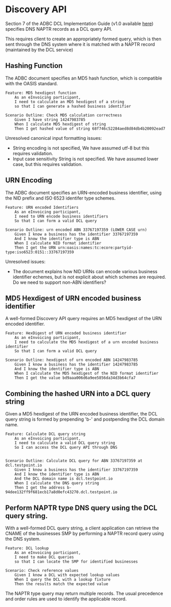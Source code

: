 # Discovery API

Section 7 of the ADBC DCL Implementation Guide (v1.0 available [here](https://github.com/ausdigital/adbc/)) specifies DNS NAPTR records as a DCL query API.

This requires client to create an appropriately formed query, which is then sent through the DNS system where it is matched with a NAPTR record (maintained by the DCL service)


## Hashing Function

The ADBC document specifies an MD5 hash function, which is compatible with the OASIS standard.

```
Feature: MD5 hexdigest function
    As an eInvoicing participant,
    I need to calculate an MD5 hexdigest of a string
    so that I can generate a hashed business identifier

Scenario Outline: Check MD5 calculation correctness
    Given I have string 14247983785
    When I calculate MD5 hexdigest of string
    Then I get hashed value of string 68f746c52284aed8d84db4b20092ead7
```

Unresolved canonical input formatting issues:

 * String encoding is not specified, We have assumed utf-8 but this requires validation.
 * Input case sensitivity String is not specified. We have assumed lower case, but this requires validation.


## URN Encoding

The ADBC document specifies an URN-encoded business identifier, using the NID prefix and ISO 6523 identifer type schemes.

```
Feature: URN encoded Identifiers
    As an eInvoicing participant,
    I need to URN encode business identifiers
    So that I can form a valid DCL query

Scenario Outline: urn encoded ABN 33767197359 (LOWER CASE urn)
    Given I know a business has the identifier 33767197359
    And I know the identifier type is ABN
    When I calculate NID format identifier
    Then I get the URN urn:oasis:names:tc:ecore:partyid-type:iso6523:0151::33767197359
```

Unresolved issues:

 * The document explains how NID URNs can encode various business identifier echemes, but is not explicit about which schemes are required. Do we need to support non-ABN identifiers?


## MD5 Hexdigest of URN encoded business identifier

A well-formed Discovery API query requires an MD5 hexdigest of the URN encoded identifier.

```
Feature: HexDigest of URN encoded business identifier
    As an eInvoicing participant,
    I need to calculate the MD5 hexdigest of a urn encoded business identifier
    So that I can form a valid DCL query

Scenario Outline: hexdigest of urn encoded ABN 14247983785
    Given I know a business has the identifier 14247983785
    And I know the identifier type is ABN
    When I calculate the MD5 hexdigest of the NID format identifier
    Then I get the value bd9aaa006d6a9ee5856da34d3b64cfa7
```


##  Combining the hashed URN into a DCL query string

Given a MD5 hexdigest of the URN encoded business identifier, the DCL query string is formed by prepending 'b-' and postpending the DCL domain name.

```
Feature: Calculate DCL query string
    As an eInvoicing participant,
    I need to calculate a valid DCL query string
    So I can access the DCL query API through DNS


Scenario Outline: Calculate DCL query for ABN 33767197359 at dcl.testpoint.io
    Given I know a business has the identifier 33767197359
    And I know the identifier type is ABN
    And the DCL domain name is dcl.testpoint.io
    When I calculate the DNS query string
    Then I get the address b-94dee132ff9f681ecb17a8d0efc43270.dcl.testpoint.io
```


## Perform NAPTR type DNS query using the DCL query string.

With a well-formed DCL query string, a client application can retrieve the CNAME of the businesses SMP by performing a NAPTR record query using the DNS system.

```
Feature: DCL lookup
    As an eInvoicing participant,
    I need to make DCL queries
    so that I can locate the SMP for identified businesses

Scenario: Check reference values
    Given I know a DCL with expected lookup values 
    When I query the DCL with a lookup fixture
    Then the results match the expected value
```

The NAPTR type query may return multiple records. The usual precedence and order rules are used to identify the applicable record.
